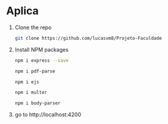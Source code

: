 # Aplica

1. Clone the repo
   ```sh
   git clone https://github.com/lucasvm8/Projeto-Faculdade
   ```
2. Install NPM packages
   ```sh
   npm i express --save
   ```
   ```sh
   npm i pdf-parse
   ```
   ```sh
   npm i ejs
   ```
   ```sh
   npm i multer
   ```
   ```sh
   npm i body-parser
   ```
  
3. go to http://localhost:4200

